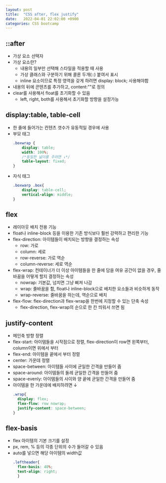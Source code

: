 ```yaml
---
layout: post
title:  "CSS after, flex justify"
date:   2022-04-01 22:02:00 +0900
categories: CSS bootcamp
---
```


## ::after
- 가상 요소 선택자
- 가상 요소란?
  - 내용의 일부만 선택해 스타일을 적용할 때 사용
  - 가상 클래스와 구분하기 위해 콜론 두개(::) 붙여서 표시
  - inline 요소이므로 특정 영역을 갖게 하려면 display: block; 사용해야함
- 내용의 뒤에 콘텐츠를 추가하고, content:""로 정의
- clear를 사용해서 float를 초기화할 수 있음
  - left, right, both를 사용해서 초기화할 방향을 설정가능

## display:table, table-cell
- 한 줄에 들어가는 컨텐츠 갯수가 유동적일 경우에 사용
- 부모 태그
  ```css
  .boxwrap {
      display: table;
      width: 100%;
      /*동일한 넓이를 주려면 ↓*/
      table-layout: fixed;
  }
  ```
- 자식 태그
  ```css
  .boxwarp .box{
      display: table-cell;
      vertical-align: middle;
  }
  ```

## flex
- 레이아웃 배치 전용 기능
- float나 inline-block 등을 이용한 기존 방식보다 훨씬 강력하고 편리한 기능
- flex-direction: 아이템들이 배치되는 방향을 결정하는 속성
  - row: 가로
  - column: 세로
  - row-reverse: 가로 역순
  - column-reverse: 세로 역순
- flex-wrap: 컨테이너가 더 이상 아이템들을 한 줄에 담을 여유 공간이 없을 경우, 줄바꿈을 어떻게 할지 결정하는 속성
  - nowrap: 기본값, 넘치면 그냥 삐져 나감
  - wrap: 줄바꿈을 함, float나 inline-block으로 배치한 요소들과 비슷하게 동작
  - wrap-reverse: 줄바꿈을 하는데, 역순으로 배치
- flex-flow: flex-direction과 flex-wrap을 한번에 지정할 수 있는 단축 속성
  - flex-direction, flex-wrap의 순으로 한 칸 띄워서 쓰면 됨

## justify-content
- 메인축 방향 정렬
- flex-start: 아이템들을 시작점으로 정렬, flex-direction이 row면 왼쪽부터, column이면 위에서 부터
- flex-end: 아이템을 끝에서 부터 정렬
- center: 가운데 정렬
- space-between: 아이템들 사이에 균일한 간격을 만들어 줌
- space-around: 아이템들의 둘레 균일한 간격을 만들어 줌
- space-evenly: 아이템들의 사이와 양 끝에 균일한 간격을 만들어 줌
- 아이템을 한 가운데에 배치하려면 ↓
  ```css
  .wrap{
    display: flex;
    flex-flow: row nowrap;
    justify-content: space-between;
  }
  ```

## flex-basis
- flex 아이템의 기본 크기를 설정
- px, rem, % 등의 각종 단위의 수가 들어갈 수 있음
- auto를 넣으면 해당 아이템의 width값
  ```css
  .leftheader{
    flex-basis: 40%;
    text-align: right;
    }
  ```
